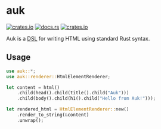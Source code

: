 # auk

[![crates.io](https://img.shields.io/crates/v/auk.svg)](https://crates.io/crates/auk)
[![docs.rs](https://docs.rs/auk/badge.svg)](https://docs.rs/auk/)
[![crates.io](https://img.shields.io/crates/l/auk.svg)](https://github.com/maxdeviant/auk/blob/main/LICENSE)

Auk is a <abbr title="domain-specific language">DSL</abbr> for writing HTML using standard Rust syntax.

## Usage

```rust
use auk::*;
use auk::renderer::HtmlElementRenderer;

let content = html()
    .child(head().child(title().child("Auk")))
    .child(body().child(h1().child("Hello from Auk!")));

let rendered_html = HtmlElementRenderer::new()
    .render_to_string(&content)
    .unwrap();
```
